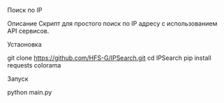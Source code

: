 Поиск по IP
 
Описание
Скрипт для простого поиск по IP адресу с использованием API сервисов.
 
 
Устаоновка
 
git clone https://github.com/HFS-G/IPSearch.git
cd IPSearch
pip install requests colorama
 
 
Запуск
 
python main.py
